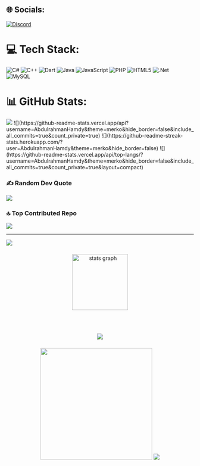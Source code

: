 
## 🌐 Socials:
[![Discord](https://img.shields.io/badge/Discord-%237289DA.svg?logo=discord&logoColor=white)](https://discord.gg/abdelrahman_lo737_03858#0) 

# 💻 Tech Stack:
![C#](https://img.shields.io/badge/c%23-%23239120.svg?style=for-the-badge&logo=csharp&logoColor=white) ![C++](https://img.shields.io/badge/c++-%2300599C.svg?style=for-the-badge&logo=c%2B%2B&logoColor=white) ![Dart](https://img.shields.io/badge/dart-%230175C2.svg?style=for-the-badge&logo=dart&logoColor=white) ![Java](https://img.shields.io/badge/java-%23ED8B00.svg?style=for-the-badge&logo=openjdk&logoColor=white) ![JavaScript](https://img.shields.io/badge/javascript-%23323330.svg?style=for-the-badge&logo=javascript&logoColor=%23F7DF1E) ![PHP](https://img.shields.io/badge/php-%23777BB4.svg?style=for-the-badge&logo=php&logoColor=white) ![HTML5](https://img.shields.io/badge/html5-%23E34F26.svg?style=for-the-badge&logo=html5&logoColor=white) ![.Net](https://img.shields.io/badge/.NET-5C2D91?style=for-the-badge&logo=.net&logoColor=white) ![MySQL](https://img.shields.io/badge/mysql-4479A1.svg?style=for-the-badge&logo=mysql&logoColor=white)
# 📊 GitHub Stats:
<img src=https://media0.giphy.com/media/v1.Y2lkPTc5MGI3NjExMGVhZzdlMXFrdXBnandland6bGd4Zm0wbWg4cHoyZTQ5eWpsam5ibSZlcD12MV9pbnRlcm5hbF9naWZfYnlfaWQmY3Q9Zw/25OBBnY9j1uiVDV4lJ/giphy.webp />
![](https://github-readme-stats.vercel.app/api?username=AbdulrahmanHamdy&theme=merko&hide_border=false&include_all_commits=true&count_private=true)
![](https://github-readme-streak-stats.herokuapp.com/?user=AbdulrahmanHamdy&theme=merko&hide_border=false)
![](https://github-readme-stats.vercel.app/api/top-langs/?username=AbdulrahmanHamdy&theme=merko&hide_border=false&include_all_commits=true&count_private=true&layout=compact)

### ✍️ Random Dev Quote
![](https://quotes-github-readme.vercel.app/api?type=horizontal&theme=radical)

### 🔝 Top Contributed Repo
![](https://github-contributor-stats.vercel.app/api?username=AbdulrahmanHamdy&limit=5&theme=dark&combine_all_yearly_contributions=true)

---
[![](https://visitcount.itsvg.in/api?id=AbdulrahmanHamdy&icon=0&color=0)](https://visitcount.itsvg.in)
<div align="center">
 
###

<div align="center">
  <img src="https://github-readme-stats.vercel.app/api?username=AbdulrahmanHamdy&hide_title=false&hide_rank=false&show_icons=true&include_all_commits=true&count_private=true&disable_animations=false&theme=dracula&locale=en&hide_border=false&order=1" height="150" alt="stats graph"  />
 
</div>

###


###


<br clear="both">



###

<div align="center">
  <img src="https://profile-counter.glitch.me/AbdulrahmanHamdy/count.svg?"  />
</div>

###

<div align="center">
 
 <img height="300" src="https://media3.giphy.com/media/v1.Y2lkPTc5MGI3NjExYjRpYWFnb2wyOWRwMTE4dm5meWQ4NjU4aDk1MXBsMjl6cm5iZTVhcyZlcD12MV9pbnRlcm5hbF9naWZfYnlfaWQmY3Q9Zw/UYzSmRaDu5eVpbvZqw/giphy.webp"  />
  <img src=https://media0.giphy.com/media/v1.Y2lkPTc5MGI3NjExbTVod28xZTI3NXNiNjBnbnMweHZzYm1hcHpiYXcwczF5bG01cGIwMyZlcD12MV9pbnRlcm5hbF9naWZfYnlfaWQmY3Q9Zw/l41YtCEE2cEMBK9oI/giphy.webp  />
 </div>

###

<!-- Proudly created with GPRM ( https://gprm.itsvg.in ) -->
